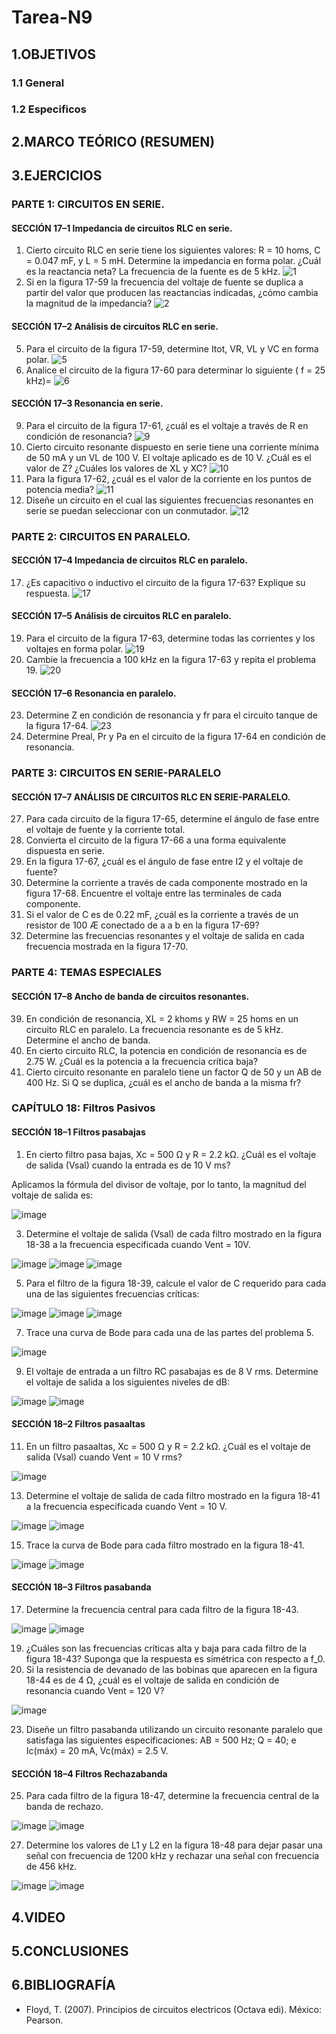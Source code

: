 # Tarea-N9
## 1.OBJETIVOS
### 1.1  General

### 1.2 Especificos

## 2.MARCO TEÓRICO (RESUMEN)

## 3.EJERCICIOS
### PARTE 1: CIRCUITOS EN SERIE.
#### SECCIÓN 17–1 Impedancia de circuitos RLC en serie.
1. Cierto circuito RLC en serie tiene los siguientes valores: R = 10 homs, C = 0.047 mF, y L = 5 mH. Determine la impedancia en forma polar. ¿Cuál es la reactancia neta? La frecuencia de la fuente es de 5 kHz.
![1](https://user-images.githubusercontent.com/93893919/155431381-c59fc350-27c1-47eb-a851-477f68dba8d7.png)
3. Si en la figura 17-59 la frecuencia del voltaje de fuente se duplica a partir del valor que producen las
reactancias indicadas, ¿cómo cambia la magnitud de la impedancia?
![2](https://user-images.githubusercontent.com/93893919/155431387-c3b07204-ddf6-490a-acb9-28e2552f6dbc.png)
#### SECCIÓN 17–2 Análisis de circuitos RLC en serie.
5. Para el circuito de la figura 17-59, determine Itot, VR, VL y VC en forma polar.
![5](https://user-images.githubusercontent.com/93893919/155431395-9070359c-b04d-4fa0-a16b-aaaee4c050d6.png)
7. Analice el circuito de la figura 17-60 para determinar lo siguiente ( f = 25 kHz)=
![6](https://user-images.githubusercontent.com/93893919/155431399-19f35ebe-f612-4736-9024-8480219d4b55.png)
#### SECCIÓN 17–3 Resonancia en serie.
9. Para el circuito de la figura 17-61, ¿cuál es el voltaje a través de R en condición de resonancia?
![9](https://user-images.githubusercontent.com/93893919/155431428-3736d0e4-7fc5-438b-a3a8-d9056ca3804a.png)
11. Cierto circuito resonante dispuesto en serie tiene una corriente mínima de 50 mA y un VL de 100 V. El voltaje aplicado es de 10 V. ¿Cuál es el valor de Z? ¿Cuáles los valores de XL y XC?
![10](https://user-images.githubusercontent.com/93893919/155431433-c7ab8973-6872-4727-8271-530b18f87ac3.png)
13. Para la figura 17-62, ¿cuál es el valor de la corriente en los puntos de potencia media?
![11](https://user-images.githubusercontent.com/93893919/155431466-f6cf682d-843e-40a7-b889-adbc04867375.png)
15. Diseñe un circuito en el cual las siguientes frecuencias resonantes en serie se puedan seleccionar con un conmutador.
![12](https://user-images.githubusercontent.com/93893919/155431472-d5f9d13d-a44d-4fc3-a87a-d7d6cf4c2564.png)
### PARTE 2: CIRCUITOS EN PARALELO.
#### SECCIÓN 17–4 Impedancia de circuitos RLC en paralelo.
17. ¿Es capacitivo o inductivo el circuito de la figura 17-63? Explique su respuesta.
![17](https://user-images.githubusercontent.com/93893919/155431482-69d812db-e3cf-4ae4-a715-762fdddc341b.png)
#### SECCIÓN 17–5 Análisis de circuitos RLC en paralelo.
19. Para el circuito de la figura 17-63, determine todas las corrientes y los voltajes en forma polar.
![19](https://user-images.githubusercontent.com/93893919/155431489-b18008b0-ff6a-4be0-add4-12af5bf3f0ff.png)
21. Cambie la frecuencia a 100 kHz en la figura 17-63 y repita el problema 19.
![20](https://user-images.githubusercontent.com/93893919/155431497-0474b53f-d510-4233-ab54-d6a07660cdca.png)
#### SECCIÓN 17–6 Resonancia en paralelo.
23. Determine Z en condición de resonancia y fr para el circuito tanque de la figura 17-64.
![23](https://user-images.githubusercontent.com/93893919/155431537-dbcf988f-38b2-43d0-89d0-d6e43bf67ba7.png)
25. Determine Preal, Pr y Pa en el circuito de la figura 17-64 en condición de resonancia.
### PARTE 3: CIRCUITOS EN SERIE-PARALELO
#### SECCIÓN 17–7 ANÁLISIS DE CIRCUITOS RLC EN SERIE-PARALELO.
27. Para cada circuito de la figura 17-65, determine el ángulo de fase entre el voltaje de fuente y la corriente total.
29. Convierta el circuito de la figura 17-66 a una forma equivalente dispuesta en serie.
31. En la figura 17-67, ¿cuál es el ángulo de fase entre I2 y el voltaje de fuente?
33. Determine la corriente a través de cada componente mostrado en la figura 17-68. Encuentre el voltaje entre las terminales de cada componente.
35. Si el valor de C es de 0.22 mF, ¿cuál es la corriente a través de un resistor de 100 Æ conectado de a a b en la figura 17-69?
37. Determine las frecuencias resonantes y el voltaje de salida en cada frecuencia mostrada en la figura 17-70.
### PARTE 4: TEMAS ESPECIALES
#### SECCIÓN 17–8 Ancho de banda de circuitos resonantes.
39. En condición de resonancia, XL = 2 khoms y RW = 25 homs en un circuito RLC en paralelo. La frecuencia resonante es de 5 kHz. Determine el ancho de banda.
41. En cierto circuito RLC, la potencia en condición de resonancia es de 2.75 W. ¿Cuál es la potencia a la frecuencia crítica baja?
43. Cierto circuito resonante en paralelo tiene un factor Q de 50 y un AB de 400 Hz. Si Q se duplica, ¿cuál es el ancho de banda a la misma fr?
### CAPÍTULO 18: Filtros Pasivos
#### SECCIÓN 18–1 Filtros pasabajas
1. En cierto filtro pasa bajas, Xc = 500 Ω y R = 2.2 kΩ. ¿Cuál es el voltaje de salida (Vsal) cuando la entrada es de 10 V ms?

Aplicamos la fórmula del divisor de voltaje, por lo tanto, la magnitud del voltaje de salida es:

![image](https://user-images.githubusercontent.com/93681159/155606617-7acd933a-6e82-40d3-8df6-60acd89b449d.png)

3. Determine el voltaje de salida (Vsal) de cada filtro mostrado en la figura 18-38 a la frecuencia especificada cuando Vent = 10V.

![image](https://user-images.githubusercontent.com/93681159/155606719-e77d4b35-c792-4d40-8f05-245af975de85.png)
![image](https://user-images.githubusercontent.com/93681159/155607005-0c9ec698-570c-4315-8668-da5c13cafd61.png)
![image](https://user-images.githubusercontent.com/93681159/155607117-6bc7ac7d-e380-4991-baae-e8f5141e0446.png)

5. Para el filtro de la figura 18-39, calcule el valor de C requerido para cada una de las siguientes frecuencias críticas:

![image](https://user-images.githubusercontent.com/93681159/155607469-b42b1856-8e80-4bf0-b328-dd74485e0167.png)
![image](https://user-images.githubusercontent.com/93681159/155607288-1081fd70-d05e-42b5-8de5-d4d6848632a5.png)
![image](https://user-images.githubusercontent.com/93681159/155607362-c6dbef08-da3d-4da1-91bd-ba9266c7281e.png)

7. Trace una curva de Bode para cada una de las partes del problema 5.

![image](https://user-images.githubusercontent.com/93681159/155607638-c30e3616-d31e-4043-a26b-85473d3c5e06.png)

9. El voltaje de entrada a un filtro RC pasabajas es de 8 V rms. Determine el voltaje de salida a los siguientes niveles de dB:

![image](https://user-images.githubusercontent.com/93681159/155607834-79550c51-2602-4c58-b1cd-d9e37794ee14.png)
![image](https://user-images.githubusercontent.com/93681159/155607910-0d5989e5-4fa4-4693-a67e-1d33bf56da9b.png)

#### SECCIÓN 18–2 Filtros pasaaltas
11. En un filtro pasaaltas, Xc = 500 Ω y R = 2.2 kΩ. ¿Cuál es el voltaje de salida (Vsal) cuando Vent = 10 V rms?

![image](https://user-images.githubusercontent.com/93681159/155608043-3d1a69e0-90f6-4634-bb63-047847d7c58a.png)

13.	Determine el voltaje de salida de cada filtro mostrado en la figura 18-41 a la frecuencia especificada cuando Vent = 10 V.

![image](https://user-images.githubusercontent.com/93681159/155608204-67a20f52-2145-4cc3-90da-06957e064189.png)
![image](https://user-images.githubusercontent.com/93681159/155608349-ec6c5c1a-a215-4241-b638-cfc035a85879.png)

15.	Trace la curva de Bode para cada filtro mostrado en la figura 18-41.

![image](https://user-images.githubusercontent.com/93681159/155608881-368bda91-7697-4818-bdef-6c8d1ddc57d0.png)
![image](https://user-images.githubusercontent.com/93681159/155608780-0eb9e721-cf6f-40c1-b4b0-1d6eb7c61a26.png)

#### SECCIÓN 18–3 Filtros pasabanda
17.	Determine la frecuencia central para cada filtro de la figura 18-43.

![image](https://user-images.githubusercontent.com/93681159/155608960-6ae08ec7-51b3-498f-afc6-a34a10c50336.png)
![image](https://user-images.githubusercontent.com/93681159/155609292-f835db28-2a84-467a-a57c-10d889612f35.png)

19. ¿Cuáles son las frecuencias críticas alta y baja para cada filtro de la figura 18-43? Suponga que la respuesta es simétrica con respecto a f_0.
21. Si la resistencia de devanado de las bobinas que aparecen en la figura 18-44 es de 4 Ω, ¿cuál es el voltaje de salida en condición de resonancia cuando Vent = 120 V?

![image](https://user-images.githubusercontent.com/93681159/155609373-5ccdd712-9e0d-4507-a415-b08b2d4e5026.png)

23. Diseñe un filtro pasabanda utilizando un circuito resonante paralelo que satisfaga las siguientes especificaciones: AB = 500 Hz; Q = 40; e Ic(máx) = 20 mA, Vc(máx) = 2.5 V.
#### SECCIÓN 18–4 Filtros Rechazabanda
25.	Para cada filtro de la figura 18-47, determine la frecuencia central de la banda de rechazo.

![image](https://user-images.githubusercontent.com/93681159/155609601-0f74a63f-d4cf-4b91-b5b1-ce11c14d0bf4.png)
![image](https://user-images.githubusercontent.com/93681159/155609746-304c369a-00c7-4101-aa3a-3ef243e49c39.png)

27.	Determine los valores de L1 y L2 en la figura 18-48 para dejar pasar una señal con frecuencia de 1200 kHz y rechazar una señal con frecuencia de 456 kHz.

![image](https://user-images.githubusercontent.com/93681159/155609915-0ec913a6-f9c7-4ed4-bef6-f9bb80058a17.png)
![image](https://user-images.githubusercontent.com/93681159/155609827-6fdbfae0-2c75-4290-ac38-8a3a01abefba.png)

## 4.VIDEO

## 5.CONCLUSIONES 

## 6.BIBLIOGRAFÍA
* Floyd, T. (2007). Principios de circuitos electricos (Octava edi). México: Pearson.
